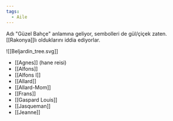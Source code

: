 ```yaml
---
tags:
  - Aile
---  
```

  
Adı "Güzel Bahçe" anlamına geliyor, sembolleri de gül/çiçek zaten. [[Rakonya]]lı olduklarını iddia ediyorlar.  
  
![[Beljardin_tree.svg]]  

- [[Agnes]] (hane reisi)  
- [[Alfons]]  
- [[Alfons I]]  
- [[Allard]]  
- [[Allard-Mom]]  
- [[Frans]]  
- [[Gaspard Louis]]  
- [[Jasqueman]]  
- [[Jeanne]]